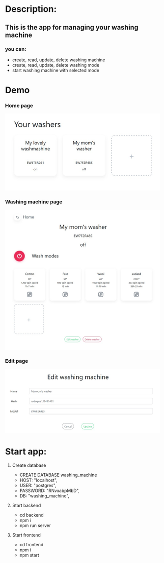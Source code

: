 # Description:
## This is the app for managing your washing machine

### you can:
* create, read, update, delete washing machine
* create, read, update, delete washing mode
* start washing machine with selected mode 

# Demo
### Home page
![screenshot](https://github.com/airmoor/washing-machine/blob/master/screenshot/home.jpg)
### Washing machine page 
![screenshot](https://github.com/airmoor/washing-machine/blob/master/screenshot/washer.jpg)
### Edit page 
![screenshot](https://github.com/airmoor/washing-machine/blob/master/screenshot/edit-washer.jpg)

# Start app:
1. Create database
	* CREATE DATABASE  washing_machine
	* HOST: "localhost",
	* USER: "postgres",
	* PASSWORD: "RNvxabpMbD",
	* DB: "washing_machine",

2. Start backend
	* cd backend
	* npm i
	* npm run server

3. Start frontend
	* cd frontend
	* npm i 
	* npm start

